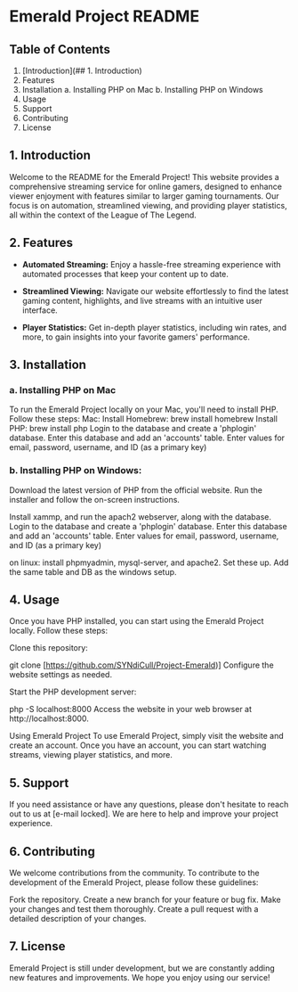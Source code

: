 # Emerald Project README

## Table of Contents

1. [Introduction](## 1. Introduction)
2. Features
3. Installation
    a. Installing PHP on Mac
    b. Installing PHP on Windows
4. Usage
5. Support
6. Contributing
7. License

## 1. Introduction

Welcome to the README for the Emerald Project! This website provides a comprehensive streaming service for online gamers, designed to enhance viewer enjoyment with features similar to larger gaming tournaments. Our focus is on automation, streamlined viewing, and providing player statistics, all within the context of the League of The Legend.

## 2. Features

- **Automated Streaming:** Enjoy a hassle-free streaming experience with automated processes that keep your content up to date.

- **Streamlined Viewing:** Navigate our website effortlessly to find the latest gaming content, highlights, and live streams with an intuitive user interface.

- **Player Statistics:** Get in-depth player statistics, including win rates, and more, to gain insights into your favorite gamers' performance.

## 3. Installation

### a. Installing PHP on Mac
To run the Emerald Project locally on your Mac, you'll need to install PHP. Follow these steps:
Mac:
Install Homebrew: brew install homebrew
Install PHP: brew install php
Login to the database and create a 'phplogin' database. Enter this database and add an 'accounts' table. Enter values for email, password, username, and ID (as a primary key)

### b. Installing PHP on Windows:
Download the latest version of PHP from the official website.
Run the installer and follow the on-screen instructions.

Install xammp, and run the apach2 webserver, along with the database. Login to the database and create a 'phplogin' database. Enter this database and add an 'accounts' table. Enter values for email, password, username, and ID (as a primary key)

on linux: install phpmyadmin, mysql-server, and apache2. Set these up. Add the same table and DB as the windows setup.

## 4. Usage
Once you have PHP installed, you can start using the Emerald Project locally. Follow these steps:

Clone this repository:

git clone [https://github.com/SYNdiCull/Project-Emerald)]
Configure the website settings as needed.

Start the PHP development server:

php -S localhost:8000
Access the website in your web browser at http://localhost:8000.

Using Emerald Project
To use Emerald Project, simply visit the website and create an account. Once you have an account, you can start watching streams, viewing player statistics, and more.

## 5. Support
If you need assistance or have any questions, please don't hesitate to reach out to us at [e-mail locked]. We are here to help and improve your project experience.

## 6. Contributing
We welcome contributions from the community. To contribute to the development of the Emerald Project, please follow these guidelines:

Fork the repository.
Create a new branch for your feature or bug fix.
Make your changes and test them thoroughly.
Create a pull request with a detailed description of your changes.

## 7. License
Emerald Project is still under development, but we are constantly adding new features and improvements. We hope you enjoy using our service!
